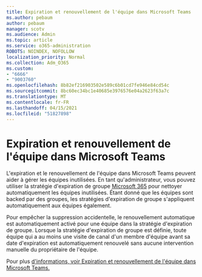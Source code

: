 ```yaml
---
title: Expiration et renouvellement de l'équipe dans Microsoft Teams
ms.author: pebaum
author: pebaum
manager: scotv
ms.audience: Admin
ms.topic: article
ms.service: o365-administration
ROBOTS: NOINDEX, NOFOLLOW
localization_priority: Normal
ms.collection: Adm_O365
ms.custom:
- "6666"
- "9003760"
ms.openlocfilehash: 8b82ef216903502e589c6b01cd7fe946e84cd54c
ms.sourcegitcommit: 8bc60ec34bc1e40685e3976576e04a2623f63a7c
ms.translationtype: MT
ms.contentlocale: fr-FR
ms.lasthandoff: 04/15/2021
ms.locfileid: "51827898"
---
```

# <a name="team-expiration-and-renewal-in-microsoft-teams"></a>Expiration et renouvellement de l'équipe dans Microsoft Teams

L'expiration et le renouvellement de l'équipe dans Microsoft Teams peuvent aider à gérer les équipes inutilisées. En tant qu'administrateur, vous pouvez utiliser la stratégie d'expiration de groupe  [Microsoft 365](https://docs.microsoft.com/microsoft-365/admin/create-groups/office-365-groups-expiration-policy)  pour nettoyer automatiquement les équipes inutilisées. Étant donné que les équipes sont backed par des groupes, les stratégies d'expiration de groupe s'appliquent automatiquement aux équipes également.

Pour empêcher la suppression accidentelle, le renouvellement automatique est automatiquement activé pour une équipe dans la stratégie d'expiration de groupe. Lorsque la stratégie d'expiration de groupe est définie, toute équipe qui a au moins une visite de canal d'un membre d'équipe avant sa date d'expiration est automatiquement renouvelé sans aucune intervention manuelle du propriétaire de l'équipe.  

Pour plus [d'informations, voir Expiration et renouvellement de l'équipe dans Microsoft Teams.](https://docs.microsoft.com/microsoftteams/team-expiration-renewal)
